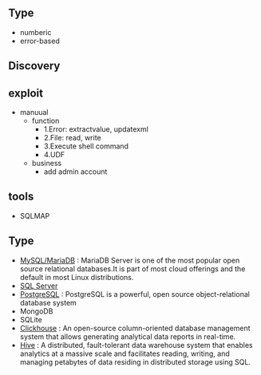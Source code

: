 ## Type
- numberic
- error-based


## Discovery


## exploit
- manuual
  - function
    - 1.Error: extractvalue, updatexml
    - 2.File: read, write
    - 3.Execute shell command
    - 4.UDF
  - business
    - add admin account
  
  
  
## tools
- SQLMAP

 

## Type
- [MySQL/MariaDB](https://mariadb.org/) : MariaDB Server is one of the most popular open source relational databases.It is part of most cloud offerings and the default in most Linux distributions.
- [SQL Server]()
- [PostgreSQL](https://www.postgresql.org/) : PostgreSQL is a powerful, open source object-relational database system 
- MongoDB
- SQLite
- [Clickhouse](https://github.com/ClickHouse/ClickHouse) : An open-source column-oriented database management system that allows generating analytical data reports in real-time.
- [Hive](https://hive.apache.org/) : A distributed, fault-tolerant data warehouse system that enables analytics at a massive scale and facilitates reading, writing, and managing petabytes of data residing in distributed storage using SQL.

